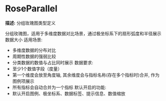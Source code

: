 # RoseParallel

**描述:**
分组玫瑰图类型定义
  
  分组玫瑰图，适用于多维度数据对比场景，通过极坐标系下的扇形弧度和半径展示数据大小
  适用场景:
  - 多维度数据的分布对比
  - 周期性数据的强弱比较
  - 分类数据的数值与占比同时展示
  数据要求:
  - 至少1个数值字段（度量）
  - 第一个维度会放至角度轴, 其余维度会与指标名称(存在多个指标时)合并, 作为图例项展示
  - 所有指标会自动合并为一个指标
  默认开启的功能:
  - 默认开启图例、极坐标系、数据标签、提示信息、数值缩放

